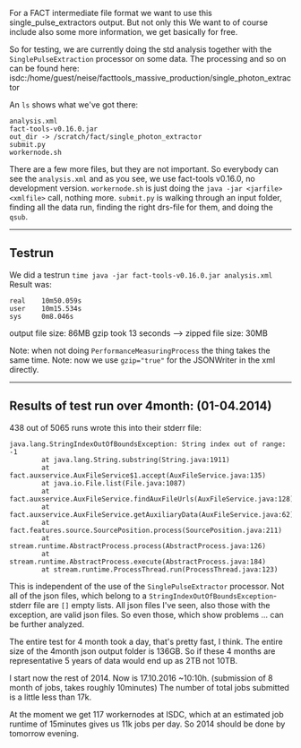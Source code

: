 For a FACT intermediate file format we want to use this single_pulse_extractors output. But not only this
We want to of course include also some more information, we get basically for free.

So for testing, we are currently doing the std analysis together with the `SinglePulseExtraction` processor on some data. The processing and so on can be found here:
    isdc:/home/guest/neise/facttools_massive_production/single_photon_extractor

An `ls` shows what we've got there:
    
    analysis.xml
    fact-tools-v0.16.0.jar
    out_dir -> /scratch/fact/single_photon_extractor
    submit.py
    workernode.sh

There are a few more files, but they are not important. 
So everybody can see the `analysis.xml` and as you see, we use fact-tools v0.16.0, no development version.
`workernode.sh` is just doing the `java -jar <jarfile> <xmlfile>` call, nothing more.
`submit.py` is walking through an input folder, finding all the data run, finding the right drs-file for them, and doing the `qsub`. 

----
## Testrun

We did a testrun `time java -jar fact-tools-v0.16.0.jar analysis.xml`
Result was:
```
real    10m50.059s
user    10m15.534s
sys     0m8.046s
```
output file size: 86MB
gzip took 13 seconds --> zipped file size: 30MB

Note: when not doing `PerformanceMeasuringProcess` the thing takes the same time. 
Note: now we use `gzip="true"` for the JSONWriter in the xml directly.

-----

## Results of test run over 4month: (01-04.2014)

438 out of 5065 runs wrote this into their stderr file:
```
java.lang.StringIndexOutOfBoundsException: String index out of range: -1
        at java.lang.String.substring(String.java:1911)
        at fact.auxservice.AuxFileService$1.accept(AuxFileService.java:135)
        at java.io.File.list(File.java:1087)
        at fact.auxservice.AuxFileService.findAuxFileUrls(AuxFileService.java:128)
        at fact.auxservice.AuxFileService.getAuxiliaryData(AuxFileService.java:62)
        at fact.features.source.SourcePosition.process(SourcePosition.java:211)
        at stream.runtime.AbstractProcess.process(AbstractProcess.java:126)
        at stream.runtime.AbstractProcess.execute(AbstractProcess.java:184)
        at stream.runtime.ProcessThread.run(ProcessThread.java:123)
```

This is independent of the use of the `SinglePulseExtractor` processor.
Not all of the json files, which belong to a `StringIndexOutOfBoundsException`-stderr file are `[]` empty lists.
All json files I've seen, also those with the exception, are valid json files. So even those, which show problems ... can be further analyzed.

The entire test for 4 month took a day, that's pretty fast, I think. The entire size of the 4month json output folder is 136GB. So if these 4 months are representative 5 years of data would end up as 2TB not 10TB.

I start now the rest of 2014. Now is 17.10.2016 ~10:10h. (submission of 8 month of jobs, takes roughly 10minutes)
The number of total jobs submitted is a little less than 17k.

At the moment we get 117 workernodes at ISDC, which at an estimated job runtime of 15minutes gives us 11k jobs per day. So 2014 should be done by tomorrow evening.
